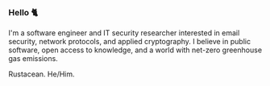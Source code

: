 ### Hello 🐈

I'm a software engineer and IT security researcher interested in email security, network protocols, and applied cryptography.
I believe in public software, open access to knowledge, and a world with net-zero greenhouse gas emissions.

Rustacean. He/Him.
